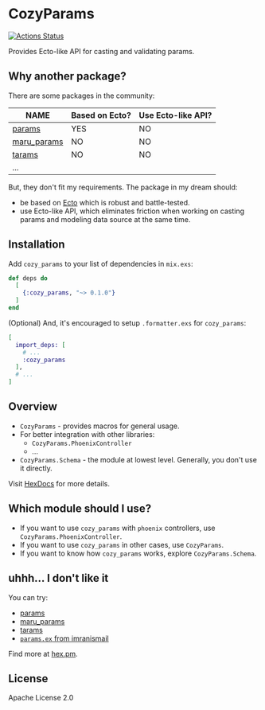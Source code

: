 # CozyParams

[![Actions Status](https://github.com/c4710n/cozy_params/workflows/build/badge.svg)](https://github.com/c4710n/cozy_params/actions)

Provides Ecto-like API for casting and validating params.

## Why another package?

There are some packages in the community:

| NAME                                                      | Based on Ecto? | Use Ecto-like API? |
| --------------------------------------------------------- | -------------- | ------------------ |
| [params](https://github.com/vic/params)                   | YES            | NO                 |
| [maru_params](https://github.com/elixir-maru/maru_params) | NO             | NO                 |
| [tarams](https://github.com/bluzky/tarams)                | NO             | NO                 |
| ...                                                       |                |                    |

But, they don't fit my requirements. The package in my dream should:

- be based on [Ecto](https://github.com/elixir-ecto/ecto) which is robust and battle-tested.
- use Ecto-like API, which eliminates friction when working on casting params and modeling data source at the same time.

## Installation

Add `cozy_params` to your list of dependencies in `mix.exs`:

```elixir
def deps do
  [
    {:cozy_params, "~> 0.1.0"}
  ]
end
```

(Optional) And, it's encouraged to setup `.formatter.exs` for `cozy_params`:

```elixir
[
  import_deps: [
    # ...
    :cozy_params
  ],
  # ...
]
```

## Overview

- `CozyParams` - provides macros for general usage.
- For better integration with other libraries:
  - `CozyParams.PhoenixController`
  - ...
- `CozyParams.Schema` - the module at lowest level. Generally, you don't use it directly.

Visit [HexDocs](https://hexdocs.pm/cozy_params) for more details.

## Which module should I use?

- If you want to use `cozy_params` with `phoenix` controllers, use `CozyParams.PhoenixController`.
- If you want to use `cozy_params` in other cases, use `CozyParams`.
- If you want to know how `cozy_params` works, explore `CozyParams.Schema`.

## uhhh... I don't like it

You can try:

- [params](https://github.com/vic/params)
- [maru_params](https://github.com/elixir-maru/maru_params)
- [tarams](https://github.com/bluzky/tarams)
- [`params.ex` from imranismail](https://gist.github.com/imranismail/eb60c709b230c1cbf344553888b9387d)

Find more at [hex.pm](https://hex.pm/packages?search=params&sort=recent_downloads).

## License

Apache License 2.0
